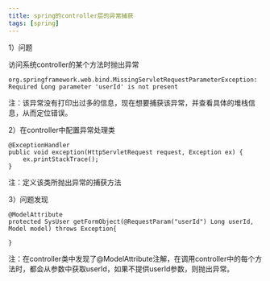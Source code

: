 ```yaml
---
title: spring的controller层的异常捕获
tags: [spring]
---
```


1）问题

访问系统controller的某个方法时抛出异常

```
org.springframework.web.bind.MissingServletRequestParameterException: Required Long parameter 'userId' is not present
```

注：该异常没有打印出过多的信息，现在想要捕获该异常，并查看具体的堆栈信息，从而定位错误。

2）在controller中配置异常处理类

```
@ExceptionHandler 
public void exception(HttpServletRequest request, Exception ex) {        
    ex.printStackTrace();
}  
```

注：定义该类所抛出异常的捕获方法

3）问题发现

```
@ModelAttribute
protected SysUser getFormObject(@RequestParam("userId") Long userId,    Model model) throws Exception{
    
}
```

注：在controller类中发现了@ModelAttribute注解，在调用controller中的每个方法时，都会从参数中获取userId，如果不提供userId参数，则抛出异常。
